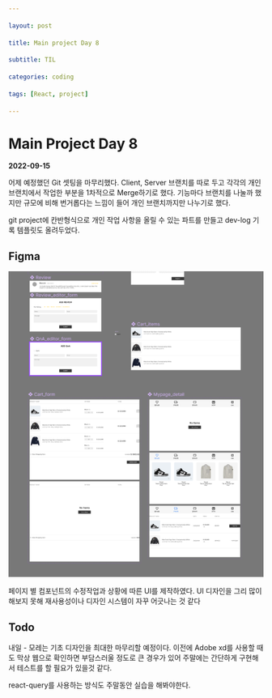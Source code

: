 ```yaml
---

layout: post

title: Main project Day 8

subtitle: TIL

categories: coding

tags: [React, project]

---
```


# Main Project Day 8

**2022-09-15**

어제 예정했던 Git 셋팅을 마무리했다.
Client, Server 브랜치를 따로 두고 각각의 개인 브랜치에서 작업한 부분을 1차적으로 Merge하기로 했다. 기능마다 브랜치를 나눌까 했지만 규모에 비해 번거롭다는 느낌이 들어 개인 브랜치까지만 나누기로 했다.

git project에 칸반형식으로 개인 작업 사항을 올릴 수 있는 파트를 만들고 dev-log 기록 템플릿도 올려두었다.

## Figma


![Untitled](/post-img/figma04.png)

페이지 별 컴포넌트의 수정작업과 상황에 따른 UI를 제작하였다. UI 디자인을 그리 많이 해보지 못해 재사용성이나 디자인 시스템이 자꾸 어긋나는 것 같다

## Todo


내일 - 모레는 기초 디자인을 최대한 마무리할 예정이다. 이전에 Adobe xd를 사용할 때도 막상 웹으로 확인하면 부담스러울 정도로 큰 경우가 있어 주말에는 간단하게 구현해서 테스트를 할 필요가 있을것 같다.

react-query를 사용하는 방식도 주말동안 실습을 해봐야한다.
